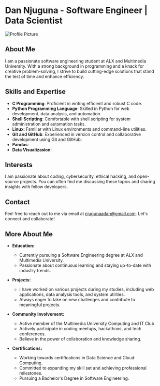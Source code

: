 # Dan Njuguna - Software Engineer | Data Scientist

![Profile Picture](https://photos.app.goo.gl/3ASAuiFXwKXDdge56)

## About Me
I am a passionate software engineering student at ALX and Multimedia University. With a strong background in programming and a knack for creative problem-solving, I strive to build cutting-edge solutions that stand the test of time and enhance efficiency.

## Skills and Expertise
- **C Programming**: Proficient in writing efficient and robust C code.
- **Python Programming Language**: Skilled in Python for web development, data analysis, and automation.
- **Shell Scripting**: Comfortable with shell scripting for system administration and automation tasks.
- **Linux**: Familiar with Linux environments and command-line utilities.
- **Git and GitHub**: Experienced in version control and collaborative development using Git and GitHub.
- **Pandas**:
- **Data Visualizasion**:

## Interests
I am passionate about coding, cybersecurity, ethical hacking, and open-source projects. You can often find me discussing these topics and sharing insights with fellow developers.

## Contact
Feel free to reach out to me via email at [njugunaadan@gmail.com](mailto:njugunaadan@gmail.com). Let's connect and collaborate!


## More About Me
- **Education:**
    - Currently pursuing a Software Engineering degree at ALX and Multimedia University.
    - Passionate about continuous learning and staying up-to-date with industry trends.

- **Projects:**
    - I have worked on various projects during my studies, including web applications, data analysis tools, and system utilities.
    - Always eager to take on new challenges and contribute to meaningful projects.

- **Community Involvement:**
    - Active member of the Multimedia University Computing and IT Club
    - Actively participate in coding meetups, hackathons, and tech conferences.
    - Believe in the power of collaboration and knowledge sharing.

- **Certifications:**
    - Working towards certifications in Data Science and Cloud Computing.
    - Committed to expanding my skill set and achieving professional milestones.
    - Pursuing a Bachelor's Degree in Software Engineering.
